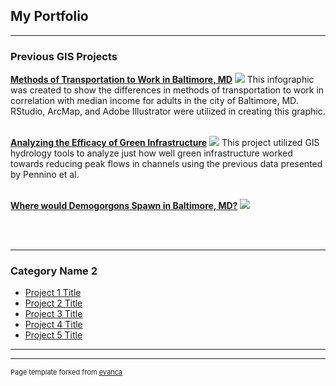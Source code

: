 ## My Portfolio

---

### Previous GIS Projects 

[**Methods of Transportation to Work in Baltimore, MD**](/pdf/Giro_Lab4%20%5BRecovered%5D.pdf)
<img src="images/Project4_383.JPG"/>
This infographic was created to show the differences in methods of transportation to work in correlation with median income for adults in the city of Baltimore, MD. RStudio, ArcMap, and Adobe Illustrator were utilized in creating this graphic.
<br><br>

[**Analyzing the Efficacy of Green Infrastructure**](/Projects/efficacy_of_green_infra)
<img src="images/pennino_419.JPG"/>
This project utilized GIS hydrology tools to analyze just how well green infrastructure worked towards reducing peak flows in channels using the previous data presented by Pennino et al.
<br><br>

[**Where would Demogorgons Spawn in Baltimore, MD?**](Projects/demogorgon.md)
<img src="images/stranger thigns.jpg"/>

<br><br>

---

### Category Name 2

- [Project 1 Title](http://example.com/)
- [Project 2 Title](http://example.com/)
- [Project 3 Title](http://example.com/)
- [Project 4 Title](http://example.com/)
- [Project 5 Title](http://example.com/)

---




---
<p style="font-size:11px">Page template forked from <a href="https://github.com/evanca/quick-portfolio">evanca</a></p>
<!-- Remove above link if you don't want to attibute -->
